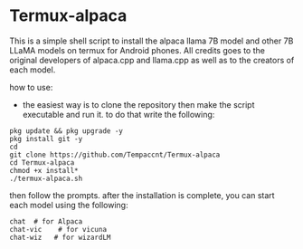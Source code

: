 # Termux-alpaca
This is a simple shell script to install the alpaca llama 7B model and other 7B LLaMA models on termux for Android phones. 
All credits goes to the original developers of alpaca.cpp and llama.cpp as well as to the creators of each model.
 

how to use:
* the easiest way is to clone the repository then make the script executable and run it. to do that write the following:

```
pkg update && pkg upgrade -y
pkg install git -y
cd
git clone https://github.com/Tempaccnt/Termux-alpaca
cd Termux-alpaca
chmod +x install*
./termux-alpaca.sh

```
then follow the prompts.
after the installation is complete, you can start each model using the following:

```
chat  # for Alpaca
chat-vic    # for vicuna
chat-wiz   # for wizardLM

```
